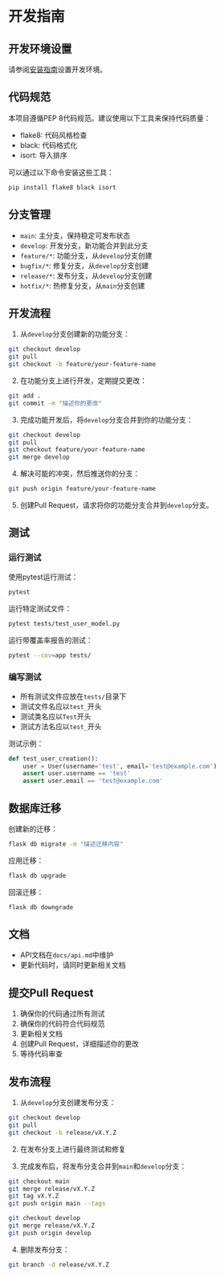 # 开发指南

## 开发环境设置

请参阅[安装指南](installation.md)设置开发环境。

## 代码规范

本项目遵循PEP 8代码规范。建议使用以下工具来保持代码质量：

- flake8: 代码风格检查
- black: 代码格式化
- isort: 导入排序

可以通过以下命令安装这些工具：

```bash
pip install flake8 black isort
```

## 分支管理

- `main`: 主分支，保持稳定可发布状态
- `develop`: 开发分支，新功能合并到此分支
- `feature/*`: 功能分支，从`develop`分支创建
- `bugfix/*`: 修复分支，从`develop`分支创建
- `release/*`: 发布分支，从`develop`分支创建
- `hotfix/*`: 热修复分支，从`main`分支创建

## 开发流程

1. 从`develop`分支创建新的功能分支：

```bash
git checkout develop
git pull
git checkout -b feature/your-feature-name
```

2. 在功能分支上进行开发，定期提交更改：

```bash
git add .
git commit -m "描述你的更改"
```

3. 完成功能开发后，将`develop`分支合并到你的功能分支：

```bash
git checkout develop
git pull
git checkout feature/your-feature-name
git merge develop
```

4. 解决可能的冲突，然后推送你的分支：

```bash
git push origin feature/your-feature-name
```

5. 创建Pull Request，请求将你的功能分支合并到`develop`分支。

## 测试

### 运行测试

使用pytest运行测试：

```bash
pytest
```

运行特定测试文件：

```bash
pytest tests/test_user_model.py
```

运行带覆盖率报告的测试：

```bash
pytest --cov=app tests/
```

### 编写测试

- 所有测试文件应放在`tests/`目录下
- 测试文件名应以`test_`开头
- 测试类名应以`Test`开头
- 测试方法名应以`test_`开头

测试示例：

```python
def test_user_creation():
    user = User(username='test', email='test@example.com')
    assert user.username == 'test'
    assert user.email == 'test@example.com'
```

## 数据库迁移

创建新的迁移：

```bash
flask db migrate -m "描述迁移内容"
```

应用迁移：

```bash
flask db upgrade
```

回滚迁移：

```bash
flask db downgrade
```

## 文档

- API文档在`docs/api.md`中维护
- 更新代码时，请同时更新相关文档

## 提交Pull Request

1. 确保你的代码通过所有测试
2. 确保你的代码符合代码规范
3. 更新相关文档
4. 创建Pull Request，详细描述你的更改
5. 等待代码审查

## 发布流程

1. 从`develop`分支创建发布分支：

```bash
git checkout develop
git pull
git checkout -b release/vX.Y.Z
```

2. 在发布分支上进行最终测试和修复

3. 完成发布后，将发布分支合并到`main`和`develop`分支：

```bash
git checkout main
git merge release/vX.Y.Z
git tag vX.Y.Z
git push origin main --tags

git checkout develop
git merge release/vX.Y.Z
git push origin develop
```

4. 删除发布分支：

```bash
git branch -d release/vX.Y.Z
```